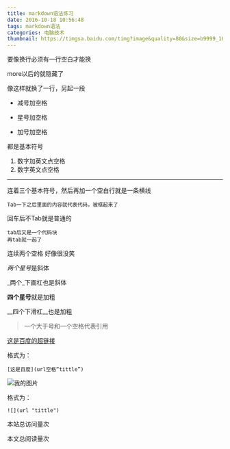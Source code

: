 ```yaml
---
title: markdown语法练习
date: 2016-10-18 10:56:48
tags: markdown语法
categories: 电脑技术
thumbnail: https://timgsa.baidu.com/timg?image&quality=80&size=b9999_10000&sec=1517069255201&di=d0f706bf0077d7010465290fc285376b&imgtype=0&src=http%3A%2F%2Fi2.hdslb.com%2Fbfs%2Farchive%2F73b87af92b5d87c3025f954b649fef08bdd36c8e.jpg
---
```

要像换行必须有一行空白才能换
<!--more-->
more以后的就隐藏了

像这样就换了一行，另起一段

- 减号加空格

* 星号加空格

+ 加号加空格

都是基本符号


1. 数字加英文点空格
2. 数字英文点空格

---

连着三个基本符号，然后再加一个空白行就是一条横线



	Tab一下之后里面的内容就代表代码，被框起来了
回车后不Tab就是普通的

	tab后又是一个代码块
	再tab就一起了

  连续两个空格  好像很没笑


*两个星号*是斜体

_两个_下画杠也是斜体

**四个星号**就是加粗

__四个下滑杠__也是加粗

> 一个大于号和一个空格代表引用

[这是百度的超链接](http://www.baidu.com "点击打开网页")

格式为：

	[这是百度](url空格“tittle”)

 ![](http://p3.pstatp.com/large/ef9000571f29780ab71 "我的图片")

格式为：

	![](url "tittle")


<script async src="//dn-lbstatics.qbox.me/busuanzi/2.3/busuanzi.pure.mini.js"></script>

<span id="busuanzi_container_site_pv">本站总访问量<span id="busuanzi_value_site_pv"></span>次</span>

<span id="busuanzi_container_page_pv">本文总阅读量<span id="busuanzi_value_page_pv"></span>次</span>